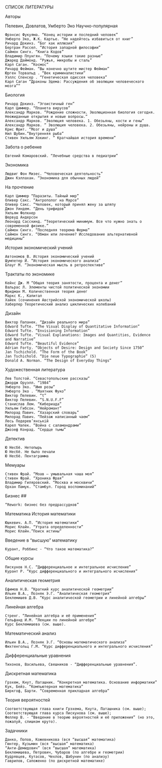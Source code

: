 
СПИСОК ЛИТЕРАТУРЫ

Авторы

Пелевин, Довлатов, Умберто Эко
Научно-популярная

    Фрэнсис Фукуяма. “Конец истории и последний человек”
    Умберто Эко, Ж.К. Картье. “Не надейтесь избавиться от книг”
    Ричард Докинз. “Бог как иллюзия”
    Бертран Рассел. “История западной философии”
    Саймон Сингх. “Книга Кодов”
    Владимир Плунгян. “Почему языки такие разные”
    Джаред Даймонд. “Ружья, микробы и сталь”
    Карл Саган. “Космос”
    Ричард Фейман. “Вы конечно шутите мистер Фейман”
    Юрген Торвальд . “Век криминалистики”
    Уэллс Спенсер . “Генетическая одиссея человека”
    Карл Саган “Драконы Эдема: Рассуждения об эволюции человеческого мозга”“

Биология

    Ричард Докинз. “Эгоистичный ген”
    Карл Циммер. “Планета вирусов”
    Александр Марков. “Рождение сложности. Эволюционная биология сегодня. Неожиданные открытия и новые вопросы.”
    Александр Марков. “Эволюция человека. 1. Обезьяны, кости и гены”
    Александр Марков. ” Эволюция человека. 2. Обезьяны, нейроны и душа.
    Крис Фрит. “Мозг и душа”
    Нил Шубин.”Внутренняя рыба”
    Стивен Уильям Хокинг. ” Кратчайшая история времени”

Забота о ребенке

    Евгений Комаровский. “Лечебные средства в педиатрии”

Экономика

    Людвиг Фон Мизес. “Человеческая деятельность”
    Джин Кэллахан. “Экономика для обычных людей”

На прочтение

    Карл Циммер “Паразиты. Тайный мир”
    Оливер Сакс. “Антрополог на Марсе”
    Оливер Сакс. “Человек, который принял жену за шляпу
    Джон Уиндем. “День трифидов”
    Уильям Фолкнер
    Шервуд Андерсон
    Леонард Сасскинд. “Теоретический минимум. Все что нужно знать о современной физике.”
    Саймон Сингх. “Последняя теорема Ферма”
    Саймон Сингх. “Обман или лечение? Исследование альтернативной медицины”

История экономический учений

    Автономов В. История экономический учений
    Шумпетер Й. “История экономического анализа”
    Блауг М. “Экономическая мысль в ретроспективе”

Трактаты по экономике

    Кейнс Дж. М “Общая теория занятости, процента и денег”
    Вальрас Л. Элементы чистой политической экономии
    Фридман М. Количественная теория денег
    Маркс К., Капитал
    Хайек (сочинения Австрийской экономической школы)
    Хаберлер Теоретический анализ циклических колебаний

Дизайн

    Виктор Папанек. “Дизайн реального мира”
    Edward Tufte. “The Visual Display of Quantitative Information”
    Edward Tufte. “Envisioning Information”
    Edward Tufte. “Visual Explanations: Images and Quantities, Evidence and Narrative”
    Edward Tufte. “Beautiful Evidence”
    Adrian Forty. “Objects of Desire: Design and Society Since 1750”
    Jan Tschichold. “The Form of the Book”
    Jan Tschichold. “Die neue Typographie” (5)
    Donald A. Norman. “The Design of Everyday Things”

Художественная литература

    Лев Толстой. “Севастопольские рассказы”
    Джордж Оруэлл. “1984”
    Умберто Эко. “Имя розы”
    Умберто Эко . “Маятник Фуко”
    Виктор Пелевин. “t”
    Виктор Пелевин. “S.N.U.F.F”
    Станислав Лем. “Кибериада”
    Уильям Гибсон. “Нейромант”
    Милорад Павич. “Хазарский словарь”
    Милорад Павич. “Пейзаж написанный чаем”
    Лесь Подерев’янськiй
    Карел Чапек. “Война с саламандрами”
    Джозеф Конрад. “Cердце тьмы”

Детектив

    Ю Несбё. Нетопырь
    Ю Несбё. Не было печали
    Ю Несбё. Пентаграмма

Мемуары

    Стивен Фрай. “Моав — умывальная чаша моя”
    Стивен Фрай. “Хроника Фрая”
    Владимир Гиляровский. “Москва и москвичи”
    Орхан Памук. “Стамбул. Город воспоминаний”

Бизнес ##

    “Rework: бизнес без предрассудков”

Математика
История математики

    Юшкевич. А.П. “История математики”
    Морис Клайн. “Утрата определенности”
    Морис Клайн.”Поиск истины”

Введение в “высшую” математику

    Курант, Роббинс - “Что такое математика?”

Общие курсы

    Пискунов Н.С. “Дифференциальное и интегральное исчисление”
    Курант Р. “Курс дифференциального и интегрального исчисления”

Аналитическая геометрия

    Ефимов Н.В. “Краткий курс аналитической геометрии”
    Ильин В.А., Позняк Э.Г. “Аналитическая геометрия”
    Беклемишев Д.В. “Курс аналитической геометрии и линейной алгебры”

Линейная алгебра

    Стренг. “Линейная алгебра и её применения”
    Гельфанд И.М. “Лекции по линейной алгебре”
    Курс Беклемишева (см. выше).

Математический анализ

    Ильин В.А., Позняк Э.Г. “Основы математического анализа”
    Фихтенгольц Г.М. “Курс дифференциального и интегрального исчисления”

Дифференциальные уравнения

    Тихонов, Васильева, Свешников - “Дифференциальные уравнения”.

Дискретная математика

    Грэхем, Кнут, Паташник. “Конкретная математика. Основание информатики”
    Кук, Бейз. “Компьютерная математика”
    Биркгоф, Барти. “Современная прикладная алгебра”

Теория вероятностей

    Соответствующая глава книги Грэхема, Кнута, Паташника (см. выше);
    Соответствующая глава курса Пискунова (см. выше);
    Феллер В. - “Введение в теорию вероятностей и её приложения” (но это, пожалуй, слишком круто).

Задачники

    Данко, Попов, Кожевникова (вся “высшая” математика)
    Гюнтер, Кузьмин (вся “высшая” математика)
    “Анти-Демидович” (вся “высшая” математика)
    Беклемишева, Петрович, Чубаров (по алгебре и геометрии)
    Кудрявцев, Кутасов, Чехлов, Шабунин (по анализу)
    Гаврилов, Сапоженко (по дискретной математике)

